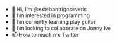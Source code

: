 - 👋 Hi, I’m @estebantrigoseveris
- 👀 I’m interested in programming
- 🌱 I’m currently learning play guitar
- 💞️ I’m looking to collaborate on Jonny Ive
- 📫 How to reach me Twitter

<!---
estebantrigoseveris/estebantrigoseveris is a ✨ special ✨ repository because its `README.md` (this file) appears on your GitHub profile.
You can click the Preview link to take a look at your changes.
--->
